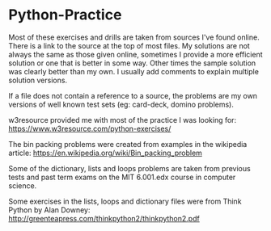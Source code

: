 # Python-Practice

Most of these exercises and drills are taken from sources I've found online. There is a link to the source at the top of most files. My solutions are not always the same as those given online, sometimes I provide a more efficient solution or one that is better in some way. Other times the sample solution was clearly better than my own. I usually add comments to explain multiple solution versions. 

If a file does not contain a reference to a source, the problems are my own versions of well known test sets (eg: card-deck, domino problems). 

w3resource provided me with most of the practice I was looking for:
https://www.w3resource.com/python-exercises/ 

The bin packing problems were created from examples in the wikipedia article:
https://en.wikipedia.org/wiki/Bin_packing_problem

Some of the dictionary, lists and loops problems are taken from previous tests and past term exams on the MIT 6.001.edx course in computer science.

Some exercises in the lists, loops and dictionary files were from Think Python by Alan Downey:
http://greenteapress.com/thinkpython2/thinkpython2.pdf


